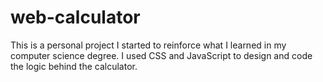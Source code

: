 # web-calculator
This is a personal project I started to reinforce what I learned in my computer science degree. I used CSS and JavaScript to design and code the logic behind the calculator.
